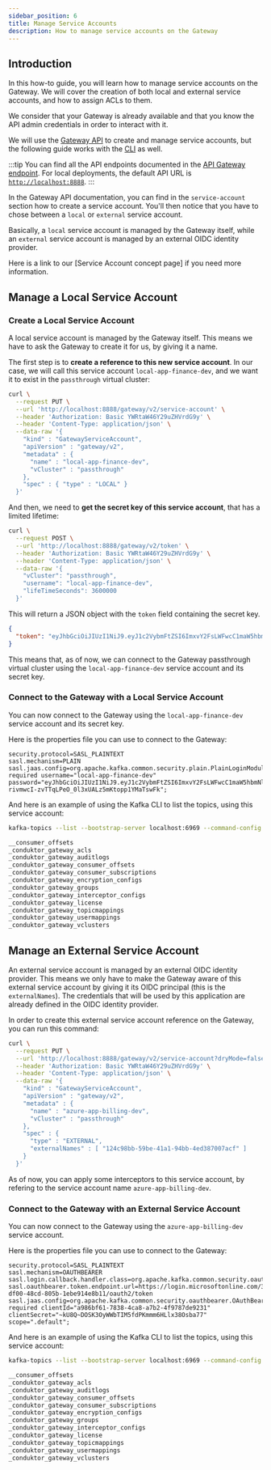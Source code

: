 ```yaml
---
sidebar_position: 6
title: Manage Service Accounts
description: How to manage service accounts on the Gateway
---
```


## Introduction

In this how-to guide, you will learn how to manage service accounts on the Gateway. We will cover the creation of both local and external service accounts, and how to assign ACLs to them.

We consider that your Gateway is already available and that you know the API admin credentials in order to interact with it.

We will use the [Gateway API](/gateway/reference/api) to create and manage service accounts, but the following guide works with the [CLI](/gateway/reference/cli) as well.

:::tip
You can find all the API endpoints documented in the [API Gateway endpoint](/gateway/reference/api). For local deployments, the default API URL is [`http://localhost:8888`](http://localhost:8888).
:::

In the Gateway API documentation, you can find in the `service-account` section how to create a service account. You'll then notice that you have to chose between a `local` or `external` service account.

Basically, a `local` service account is managed by the Gateway itself, while an `external` service account is managed by an external OIDC identity provider.

Here is a link to our [Service Account concept page] if you need more information.


## Manage a Local Service Account

### Create a Local Service Account

A local service account is managed by the Gateway itself. This means we have to ask the Gateway to create it for us, by giving it a name.

The first step is to **create a reference to this new service account**. In our case, we will call this service account `local-app-finance-dev`, and we want it to exist in the `passthrough` virtual cluster:

```bash
curl \
  --request PUT \
  --url 'http://localhost:8888/gateway/v2/service-account' \
  --header 'Authorization: Basic YWRtaW46Y29uZHVrdG9y' \
  --header 'Content-Type: application/json' \
  --data-raw '{
    "kind" : "GatewayServiceAccount",
    "apiVersion" : "gateway/v2",
    "metadata" : {
      "name" : "local-app-finance-dev",
      "vCluster" : "passthrough"
    },
    "spec" : { "type" : "LOCAL" }
  }'
```

And then, we need to **get the secret key of this service account**, that has a limited lifetime:

```bash
curl \
  --request POST \
  --url 'http://localhost:8888/gateway/v2/token' \
  --header 'Authorization: Basic YWRtaW46Y29uZHVrdG9y' \
  --header 'Content-Type: application/json' \
  --data-raw '{
    "vCluster": "passthrough",
    "username": "local-app-finance-dev",
    "lifeTimeSeconds": 3600000
  }'
```

This will return a JSON object with the `token` field containing the secret key.

```json
{
  "token": "eyJhbGciOiJIUzI1NiJ9.eyJ1c2VybmFtZSI6ImxvY2FsLWFwcC1maW5hbmNlLWRldiIsInZjbHVzdGVyIjoicGFzc3Rocm91Z2giLCJleHAiOjE3MzIwOTUzNjN9.-rivmwcI-zvTTqLPeO_0l3xUALz5mKtopp1YMaTswFk"
}
```

This means that, as of now, we can connect to the Gateway passthrough virtual cluster using the `local-app-finance-dev` service account and its secret key.

### Connect to the Gateway with a Local Service Account

You can now connect to the Gateway using the `local-app-finance-dev` service account and its secret key.

Here is the properties file you can use to connect to the Gateway:

```properties title="local-client.properties"
security.protocol=SASL_PLAINTEXT
sasl.mechanism=PLAIN
sasl.jaas.config=org.apache.kafka.common.security.plain.PlainLoginModule required username="local-app-finance-dev" password="eyJhbGciOiJIUzI1NiJ9.eyJ1c2VybmFtZSI6ImxvY2FsLWFwcC1maW5hbmNlLWRldiIsInZjbHVzdGVyIjoicGFzc3Rocm91Z2giLCJleHAiOjE3MzIwOTUzNjN9.-rivmwcI-zvTTqLPeO_0l3xUALz5mKtopp1YMaTswFk";
```

And here is an example of using the Kafka CLI to list the topics, using this service account:

```bash title="List topics"
kafka-topics --list --bootstrap-server localhost:6969 --command-config local-client.properties

__consumer_offsets
_conduktor_gateway_acls
_conduktor_gateway_auditlogs
_conduktor_gateway_consumer_offsets
_conduktor_gateway_consumer_subscriptions
_conduktor_gateway_encryption_configs
_conduktor_gateway_groups
_conduktor_gateway_interceptor_configs
_conduktor_gateway_license
_conduktor_gateway_topicmappings
_conduktor_gateway_usermappings
_conduktor_gateway_vclusters
```


## Manage an External Service Account

An external service account is managed by an external OIDC identity provider. This means we only have to make the Gateway aware of this external service account by giving it its OIDC principal (this is the `externalNames`). The credentials that will be used by this application are already defined in the OIDC identity provider.

In order to create this external service account reference on the Gateway, you can run this command:

```bash
curl \
  --request PUT \
  --url 'http://localhost:8888/gateway/v2/service-account?dryMode=false' \
  --header 'Authorization: Basic YWRtaW46Y29uZHVrdG9y' \
  --header 'Content-Type: application/json' \
  --data-raw '{
    "kind" : "GatewayServiceAccount",
    "apiVersion" : "gateway/v2",
    "metadata" : {
      "name" : "azure-app-billing-dev",
      "vCluster" : "passthrough"
    },
    "spec" : {
      "type" : "EXTERNAL",
      "externalNames" : [ "124c98bb-59be-41a1-94bb-4ed387007acf" ]
    }
  }'
```

As of now, you can apply some interceptors to this service account, by refering to the service account name `azure-app-billing-dev`.

### Connect to the Gateway with an External Service Account

You can now connect to the Gateway using the `azure-app-billing-dev` service account.

Here is the properties file you can use to connect to the Gateway:

```properties title="external-client.properties"
security.protocol=SASL_PLAINTEXT
sasl.mechanism=OAUTHBEARER
sasl.login.callback.handler.class=org.apache.kafka.common.security.oauthbearer.secured.OAuthBearerLoginCallbackHandler
sasl.oauthbearer.token.endpoint.url=https://login.microsoftonline.com/38755287-df00-48cd-805b-1ebe914e8b11/oauth2/token
sasl.jaas.config=org.apache.kafka.common.security.oauthbearer.OAuthBearerLoginModule required clientId="a986bf61-7838-4ca8-a7b2-4f9787de9231" clientSecret="~kU8Q~DOSK3OyWWbTIM5fdPKmmm6HLlx38Osba77" scope=".default";
```

And here is an example of using the Kafka CLI to list the topics, using this service account:

```bash title="List topics"
kafka-topics --list --bootstrap-server localhost:6969 --command-config external-client.properties

__consumer_offsets
_conduktor_gateway_acls
_conduktor_gateway_auditlogs
_conduktor_gateway_consumer_offsets
_conduktor_gateway_consumer_subscriptions
_conduktor_gateway_encryption_configs
_conduktor_gateway_groups
_conduktor_gateway_interceptor_configs
_conduktor_gateway_license
_conduktor_gateway_topicmappings
_conduktor_gateway_usermappings
_conduktor_gateway_vclusters
```